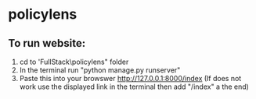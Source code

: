 # policylens

## To run website:
1. cd to 'FullStack\policylens" folder
2. In the terminal run "python manage.py runserver"
3. Paste this into your browswer http://127.0.0.1:8000/index 
(If does not work use the displayed link in the terminal then add "/index" a the end)
